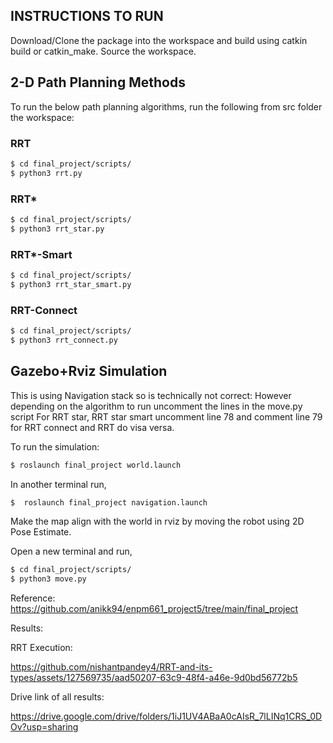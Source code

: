 
## INSTRUCTIONS TO RUN

Download/Clone the package into the workspace and build using catkin build or catkin_make.
Source the workspace.

## 2-D Path Planning Methods

To run the below path planning algorithms, run the following from src folder the workspace:

### RRT
```bash
$ cd final_project/scripts/
$ python3 rrt.py
```

### RRT*
```bash
$ cd final_project/scripts/
$ python3 rrt_star.py
```

### RRT*-Smart
```bash
$ cd final_project/scripts/
$ python3 rrt_star_smart.py
```

### RRT-Connect
```bash
$ cd final_project/scripts/
$ python3 rrt_connect.py
```


## Gazebo+Rviz Simulation
This is using Navigation stack so is technically not correct:
However depending on the algorithm to run uncomment the lines in the move.py script 
For RRT star, RRT star smart uncomment line 78 and comment line 79 for RRT connect and RRT do visa versa.

To run the simulation:

```bash
$ roslaunch final_project world.launch
```

In another terminal run,
```bash
$  roslaunch final_project navigation.launch 
```

Make the map align with the world in rviz by moving the robot using 2D Pose Estimate.

Open a new terminal and run,
```bash
$ cd final_project/scripts/
$ python3 move.py
```
Reference: https://github.com/anikk94/enpm661_project5/tree/main/final_project 

Results:

RRT Execution:

https://github.com/nishantpandey4/RRT-and-its-types/assets/127569735/aad50207-63c9-48f4-a46e-9d0bd56772b5

Drive link of all results: 

https://drive.google.com/drive/folders/1iJ1UV4ABaA0cAIsR_7lLINq1CRS_0DOv?usp=sharing
